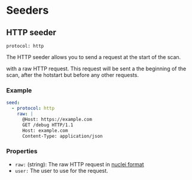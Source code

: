 # Seeders
## HTTP seeder
`protocol: http`

The HTTP seeder allows you to send a request at the start of the scan.


with a raw HTTP request.
This request will be sent a the beginning of the scan, after the hotstart but before any other requests.

### Example

```yaml
seed:
  - protocol: http
    raw: |
      @Host: https://example.com
      GET /debug HTTP/1.1
      Host: example.com
      Content-Type: application/json
```

### Properties

- `raw:` (string): The raw HTTP request in [nuclei format](https://docs.projectdiscovery.io/templates/protocols/http/raw-http)
- `user:` The user to use for the request.


